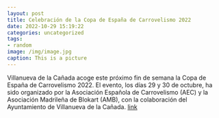 ```yaml
---
layout: post
title: Celebración de la Copa de España de Carrovelismo 2022
date: 2022-10-29 15:19:22
categories: uncategorized
tags:
- random
image: /img/image.jpg
caption: This is a picture
---
```

Villanueva de la Cañada acoge este próximo fin de semana la Copa de España de Carrovelismo 2022. El evento, los días 29 y 30 de octubre, ha sido organizado por la Asociación Española de Carrovelismo (AEC) y la Asociación Madrileña de Blokart (AMB), con la colaboración del Ayuntamiento de Villanueva de la Cañada.   [link](https://www.ayto-villacanada.es/noticias/celebracion-de-la-copa-de-espana-de-carrovelismo-2022/)
